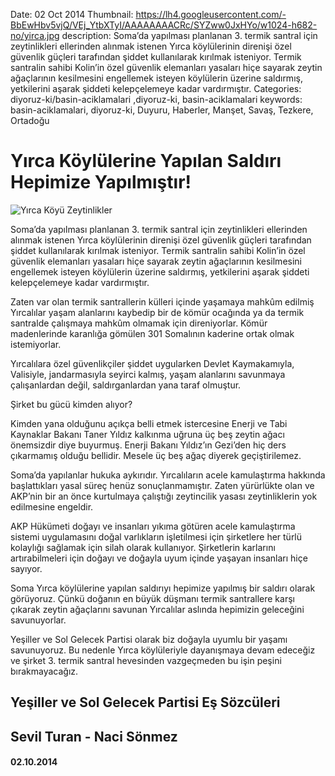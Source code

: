 Date: 02 Oct 2014
Thumbnail: https://lh4.googleusercontent.com/-BbEwHbv5vjQ/VEj_YtbXTyI/AAAAAAAACRc/SYZww0JxHYo/w1024-h682-no/yirca.jpg
description: Soma’da yapılması planlanan 3. termik santral için zeytinlikleri ellerinden alınmak istenen Yırca köylülerinin direnişi özel güvenlik güçleri tarafından şiddet kullanılarak kırılmak isteniyor. Termik santralin sahibi Kolin’in özel güvenlik elemanları yasaları hiçe sayarak zeytin ağaçlarının kesilmesini engellemek isteyen köylülerin üzerine saldırmış, yetkilerini aşarak şiddeti kelepçelemeye kadar vardırmıştır.
Categories: diyoruz-ki/basin-aciklamalari ,diyoruz-ki, basin-aciklamalari
keywords: basin-aciklamalari, diyoruz-ki, Duyuru, Haberler, Manşet, Savaş, Tezkere, Ortadoğu


# Yırca Köylülerine Yapılan Saldırı Hepimize Yapılmıştır!

![Yırca Köyü Zeytinlikler](https://lh4.googleusercontent.com/-BbEwHbv5vjQ/VEj_YtbXTyI/AAAAAAAACRc/SYZww0JxHYo/w1024-h682-no/yirca.jpg)

Soma’da yapılması planlanan 3. termik santral için zeytinlikleri ellerinden alınmak istenen Yırca köylülerinin direnişi özel güvenlik güçleri tarafından şiddet kullanılarak kırılmak isteniyor. Termik santralin sahibi Kolin’in özel güvenlik elemanları yasaları hiçe sayarak zeytin ağaçlarının kesilmesini engellemek isteyen köylülerin üzerine saldırmış, yetkilerini aşarak şiddeti kelepçelemeye kadar vardırmıştır.
 
Zaten var olan termik santrallerin külleri içinde yaşamaya mahkûm edilmiş Yırcalılar yaşam alanlarını kaybedip bir de kömür ocağında ya da termik santralde çalışmaya mahkûm olmamak için direniyorlar. Kömür madenlerinde karanlığa gömülen 301 Somalının kaderine ortak olmak istemiyorlar.
 
Yırcalılara özel güvenlikçiler şiddet uygularken Devlet Kaymakamıyla, Valisiyle, jandarmasıyla seyirci kalmış, yaşam alanlarını savunmaya çalışanlardan değil, saldırganlardan yana taraf olmuştur.
 
Şirket bu gücü kimden alıyor?
 
Kimden yana olduğunu açıkça belli etmek istercesine Enerji ve Tabi Kaynaklar Bakanı Taner Yıldız kalkınma uğruna üç beş zeytin ağacı önemsizdir diye buyurmuş. Enerji Bakanı Yıldız’ın Gezi’den hiç ders çıkarmamış olduğu bellidir. Mesele üç beş ağaç diyerek geçiştirilemez.
 
Soma’da yapılanlar hukuka aykırıdır. Yırcalıların acele kamulaştırma hakkında başlattıkları yasal süreç henüz sonuçlanmamıştır. Zaten yürürlükte olan ve AKP’nin bir an önce kurtulmaya çalıştığı zeytincilik yasası zeytinliklerin yok edilmesine engeldir.
 
AKP Hükümeti doğayı ve insanları yıkıma götüren acele kamulaştırma sistemi uygulamasını doğal varlıkların işletilmesi için şirketlere her türlü kolaylığı sağlamak için silah olarak kullanıyor. Şirketlerin karlarını artırabilmeleri için doğayı ve doğayla uyum içinde yaşayan insanları hiçe sayıyor.
 
Soma Yırca köylülerine yapılan saldırıyı hepimize yapılmış bir saldırı olarak görüyoruz. Çünkü doğanın en büyük düşmanı termik santrallere karşı çıkarak zeytin ağaçlarını savunan Yırcalılar aslında hepimizin geleceğini savunuyorlar.
 
Yeşiller ve Sol Gelecek Partisi olarak biz doğayla uyumlu bir yaşamı savunuyoruz. Bu nedenle Yırca köylüleriyle dayanışmaya devam edeceğiz ve şirket 3. termik santral hevesinden vazgeçmeden bu işin peşini bırakmayacağız.

## Yeşiller ve Sol Gelecek Partisi Eş Sözcüleri
## Sevil Turan - Naci Sönmez
#### 02.10.2014
